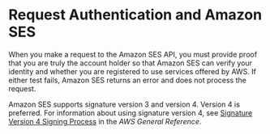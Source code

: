 # Request Authentication and Amazon SES<a name="query-interface-authentication"></a>

When you make a request to the Amazon SES API, you must provide proof that you are truly the account holder so that Amazon SES can verify your identity and whether you are registered to use services offered by AWS\. If either test fails, Amazon SES returns an error and does not process the request\.

Amazon SES supports signature version 3 and version 4\. Version 4 is preferred\. For information about using signature version 4, see [Signature Version 4 Signing Process](http://docs.aws.amazon.com/general/latest/gr/signature-version-4.html) in the *AWS General Reference*\.